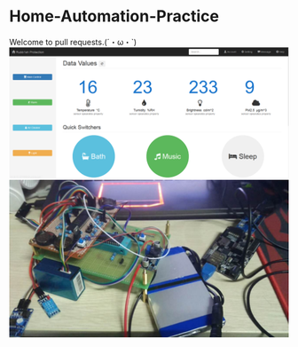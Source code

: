 # Home-Automation-Practice
Welcome to pull requests.(´・ω・`)
![Image can't find](https://raw.githubusercontent.com/Wanghaohun/img/master/Home-automation%20img/webpage.png)
![Image can't find](https://raw.githubusercontent.com/Wanghaohun/img/master/Home-automation%20img/hardware.jpg)
